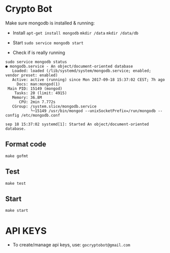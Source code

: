 # Crypto Bot


Make sure mongodb is installed & running:

* Install
`apt-get install mongodb`
`mkdir /data`
`mkdir /data/db`

* Start
`sudo service mongodb start`

* Check if is really running
```
sudo service mongodb status
● mongodb.service - An object/document-oriented database
   Loaded: loaded (/lib/systemd/system/mongodb.service; enabled; vendor preset: enabled)
   Active: active (running) since Mon 2017-09-18 15:37:02 CEST; 7h ago
     Docs: man:mongod(1)
 Main PID: 15149 (mongod)
    Tasks: 20 (limit: 4915)
   Memory: 36.8M
      CPU: 2min 7.772s
   CGroup: /system.slice/mongodb.service
           └─15149 /usr/bin/mongod --unixSocketPrefix=/run/mongodb --config /etc/mongodb.conf

sep 18 15:37:02 systemd[1]: Started An object/document-oriented database.
```

## Format code
`make gofmt`

## Test
`make test`

## Start
`make start`


# API KEYS
* To create/manage api keys, use:  `gocryptobot@gmail.com`